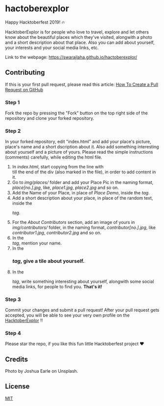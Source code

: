 # hactoberexplor
Happy Hacktoberfest 2019! 🔥 

HacktoberExplor is for people who love to travel, explore and let others know about the beautiful places which they've visited, alongwith a photo and a short description about that place. Also you can add about yourself, your interests and your social media links, etc. 

Link to the webpage: https://swarajlaha.github.io/hactoberexplor/

## Contributing

If this is your first pull request, please read this article: [How To Create a Pull Request on GitHub](https://www.digitalocean.com/community/tutorials/how-to-create-a-pull-request-on-github)

### Step 1

Fork the repo by pressing the "Fork" button on the top right side of the
repository and clone your forked repository.

### Step 2

In your forked repository, edit "index.html" and add your place's picture, place's name and a short dscription about it. Also add something interesting about yourself and a picture of yours. Please read the simple instructions (comments) carefully, while editing the html file.

1. In _index.html_, start copying from the line with _<div class="col-1-of-3">_ till the end of the div (also        marked in the file), in order to add content in it.
2. Go to _img/places/_ folder and add your Place Pic in the naming format, _place[no.].jpg_, like, _place1.jpg_,    _place2.jpg_ and so on.
3. Add the Name of your Place, in place of _Place Demo_, inside the _<span> tag_.
4. Add a short description about your place, in place of the random text, inside the _<p> tag_.
5. For the _About Contributors_ section, add an image of yours in _img/contributors/_ folder, in the naming            format, _contributor[no.].jpg_, like _contributor1.jpg_, _contributor2.jpg_ and so on. 
6. In the _<figcaption> tag_, mention your name.
7. In the _<h3> tag_, give a tile about yourself.
8. In the _<p> tag_, write something interesting about yourself, alongwith some social media links, for people to      find you.
         **That's it!** 

### Step 3 

Commit your changes and submit a pull request! After your pull request gets accepted, you will be able to see your very own profile on the [HacktoberExplor](https://swarajlaha.github.io/hactoberexplor/) !!

### Step 4

Please star the repo, if you like this fun little Hacktoberfest project :heart:

## Credits

Photo by Joshua Earle on Unsplash.

## License

[MIT](LICENSE)